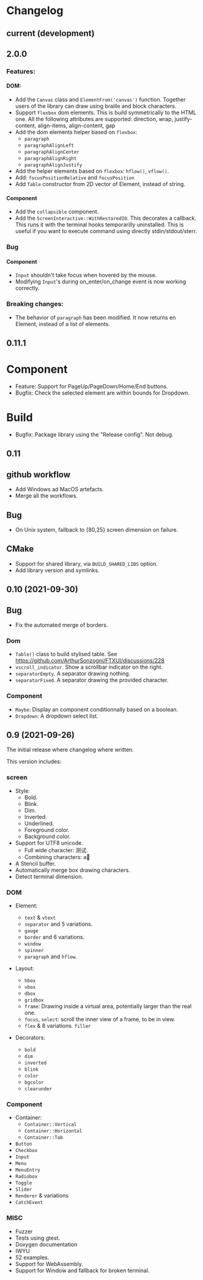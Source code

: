 Changelog
=========

current (development) 
---------------------

2.0.0
-----

### Features:

#### DOM:
- Add the `Canvas` class and `ElementFrom('canvas')` function. Together users of
  the library can draw using braille and block characters.
- Support `flexbox` dom elements. This is build symmetrically to the HTML one.
  All the following attributes are supported: direction, wrap, justify-content,
  align-items, align-content, gap
- Add the dom elements helper based on `flexbox`:
  - `paragraph`
  - `paragraphAlignLeft`
  - `paragraphAlignCenter`
  - `paragraphAlignRight`
  - `paragraphAlignJustify`
- Add the helper elements based on `flexbox`: `hflow()`, `vflow()`.
- Add: `focusPositionRelative` and `focusPosition`
- Add `Table` constructor from 2D vector of Element, instead of string.

#### Component 
- Add the `collapsible` component.
- Add the `ScreenInteractive::WithRestoredIO`. This decorates a callback. This
  runs it with the terminal hooks temporarilly uninstalled. This is useful if
  you want to execute command using directly stdin/stdout/sterr.

### Bug

#### Component 
- `Input` shouldn't take focus when hovered by the mouse.
- Modifying `Input`'s during on_enter/on_change event is now working correctly.

### Breaking changes:
- The behavior of `paragraph` has been modified. It now returns en Element,
  instead of a list of elements.

0.11.1
------

# Component
- Feature: Support for PageUp/PageDown/Home/End buttons.
- Bugfix: Check the selected element are within bounds for Dropdown.

# Build
- Bugfix: Package library using the "Release config". Not debug.

0.11
----

## github workflow
- Add Windows ad MacOS artefacts.
- Merge all the workflows.

## Bug
- On Unix system, fallback to {80,25} screen dimension on failure.

## CMake
- Support for shared library, via `BUILD_SHARED_LIBS` option.
- Add library version and symlinks.

0.10 (2021-09-30)
--------------------

## Bug
- Fix the automated merge of borders.

### Dom
- `Table()` class to build stylised table.
   See https://github.com/ArthurSonzogni/FTXUI/discussions/228
- `vscroll_indicator`. Show a scrollbar indicator on the right.
- `separatorEmpty`. A separator drawing nothing.
- `separatorFixed`. A separator drawing the provided character.

### Component
- `Maybe`: Display an component conditionnally based on a boolean.
- `Dropdown`: A dropdown select list.

0.9 (2021-09-26)
----------------

The initial release where changelog where written.

This version includes:

### screen
- Style:
  - Bold.
  - Blink.
  - Dim.
  - Inverted.
  - Underlined.
  - Foreground color.
  - Background color.
- Support for UTF8 unicode.
  - Full wide character: 测试.
  - Combining characters: a⃒
- A Stencil buffer.
- Automatically merge box drawing characters.
- Detect terminal dimension.

### DOM

- Element:
  - `text` & `vtext`
  - `separator` and 5 variations.
  - `gauge`
  - `border` and 6 variations.
  - `window`
  - `spinner`
  - `paragraph` and `hflow`.

- Layout:
  - `hbox`
  - `vbox`
  - `dbox`
  - `gridbox`
  - `frame`: Drawing inside a virtual area, potentially larger than the real
             one.
  - `focus`, `select`: scroll the inner view of a frame, to be in view.
  - `flex` & 8 variations. `filler`
  
- Decorators:
  - `bold`
  - `dim`
  - `inverted`
  - `blink`
  - `color`
  - `bgcolor`
  - `clearunder`

### Component

- Container:
  - `Container::Vertical`
  - `Container::Horizontal`
  - `Container::Tab`
- `Button`
- `Checkbox`
- `Input`
- `Menu`
- `MenuEntry`
- `Radiobox`
- `Toggle`
- `Slider`
- `Renderer` & variations
- `CatchEvent`

### MISC

- Fuzzer
- Tests using gtest.
- Doxygen documentation
- IWYU
- 52 examples.
- Support for WebAssembly.
- Support for Window and fallback for broken terminal.
